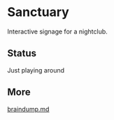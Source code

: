 # Sanctuary

Interactive signage for a nightclub.

## Status
Just playing around

## More
[braindump.md](./doc/braindump.md)
